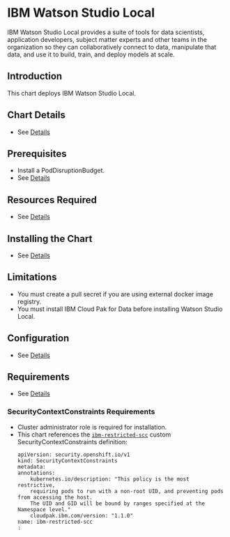 # IBM Watson Studio Local

IBM Watson Studio Local provides a suite of tools for data scientists, application developers, subject matter experts and other teams in the organization so they can collaboratively connect to data, manipulate that data, and use it to build, train, and deploy models at scale.

## Introduction

This chart deploys IBM Watson Studio Local.

## Chart Details

- See [Details](https://www.ibm.com/support/producthub/icpdata/docs/content/SSQNUZ_current/cpd/overview/overview.html)

## Prerequisites

- Install a PodDisruptionBudget.
- See [Details](https://www.ibm.com/support/producthub/icpdata/docs/content/SSQNUZ_current/cpd/install/install.html)

## Resources Required

- See [Details](https://www.ibm.com/support/producthub/icpdata/docs/content/SSQNUZ_current/cpd/install/install.html)

## Installing the Chart

- See [Details](https://www.ibm.com/support/producthub/icpdata/docs/content/SSQNUZ_current/cpd/svc/services.html)

## Limitations

- You must create a pull secret if you are using external docker image registry.
- You must install IBM Cloud Pak for Data before installing Watson Studio Local.

## Configuration

- See [Details](https://www.ibm.com/support/producthub/icpdata/docs/content/SSQNUZ_current/cpd/install/install.html)

## Requirements

- See [Details](https://www.ibm.com/support/producthub/icpdata/docs/content/SSQNUZ_current/cpd/install/install.html)

### SecurityContextConstraints Requirements

- Cluster administrator role is required for installation.
- This chart references the [`ibm-restricted-scc`](https://ibm.biz/cpkspec-scc) custom SecurityContextConstraints definition:
    ```
    apiVersion: security.openshift.io/v1
    kind: SecurityContextConstraints
    metadata:
    annotations:
        kubernetes.io/description: "This policy is the most restrictive, 
        requiring pods to run with a non-root UID, and preventing pods from accessing the host.
        The UID and GID will be bound by ranges specified at the Namespace level." 
        cloudpak.ibm.com/version: "1.1.0"
    name: ibm-restricted-scc
    :
    ```


